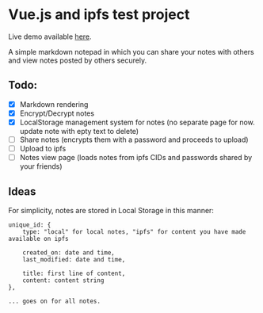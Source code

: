 # Vue.js and ipfs test project

Live demo available [here](https://fireworks-in-day.surge.sh/).

A simple markdown notepad in which you can share your notes with others and view notes posted by others securely.
 
## Todo:
- [x] Markdown rendering
- [x] Encrypt/Decrypt notes
- [x] LocalStorage management system for notes (no separate page for now. update note with epty text to delete)
- [ ] Share notes (encrypts them with a password and proceeds to upload)
- [ ] Upload to ipfs
- [ ] Notes view page (loads notes from ipfs CIDs and passwords shared by your friends)

## Ideas
For simplicity, notes are stored in Local Storage in this manner:

```
unique_id: {
    type: "local" for local notes, "ipfs" for content you have made available on ipfs

    created_on: date and time,
    last_modified: date and time,

    title: first line of content,
    content: content string
},

... goes on for all notes.

```
